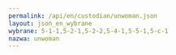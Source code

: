 ```yaml
---
permalink: /api/en/custodian/unwoman.json
layout: json_en_wybrane
wybrane: 5-1-1,5-2-1,5-2-2,5-4-1,5-5-1,5-c-1
nazwa: unwoman
---
```


